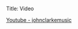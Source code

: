 Title: Video

<!-- <p><a href="https://twitch.com/johnclarkemusic" target="_blank">Live streams on Twitch</a></p> -->

<p><a href="https://youtube.com/johnclarkemusic" target="_blank">Youtube - johnclarkemusic</a></p>
